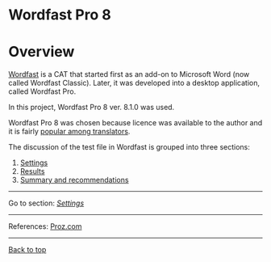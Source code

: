Wordfast Pro 8
===
<!-- Tak, tu jest powtórzenie treści, bo tutaj czytelnik może przyjść po prostu ze spisu treści, jeśli będzie wolał czytać od razu o Wordfaście-->
# Overview

[Wordfast](https://www.wordfast.com/products/wordfast_pro) is a CAT that started first as an add-on to Microsoft Word (now called Wordfast Classic). Later, it was developed into a desktop application, called Wordfast Pro.

In this project, Wordfast Pro 8 ver. 8.1.0 was used.

Wordfast Pro 8 was chosen because licence was available to the author and it is fairly [popular among translators](https://go.proz.com/blog/cat-tool-use-by-translators-what-are-they-using "Proz article on CAT use").

The discussion of the test file in Wordfast is grouped into three sections:

1. [Settings](wordfast-01-settings.md)
2. [Results](wordfast-02-results.md)
3. [Summary and recommendations](wordfast-03-summary-and-recommendations.md)

---

Go to section: [*Settings*](wordfast-01-settings.md)

---

References:
[Proz.com](https://go.proz.com/blog/cat-tool-use-by-translators-what-are-they-using)

---
[Back to top](#overview)